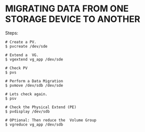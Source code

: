 # MIGRATING DATA FROM ONE STORAGE DEVICE TO ANOTHER

Steps:
```
# Create a PV.
$ pvcreate /dev/sde

# Extend a  VG.
$ vgextend vg_app /dev/sde

# Check PV
$ pvs

# Perform a Data Migration
$ pvmove /dev/sdb /dev/sde

# Lets check again. 
$ psv

# Check the Physical Extend (PE)
$ pvdisplay /dev/sdb

# OPtional: Then reduce the  Volume Group
$ vgreduce vg_app /dev/sdb
```